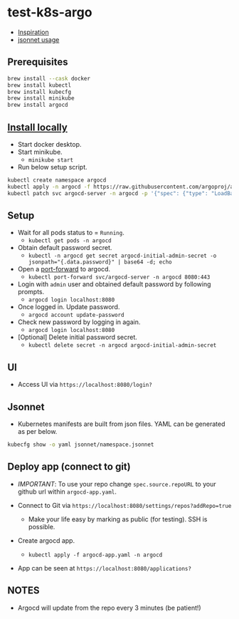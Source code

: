 # test-k8s-argo

- [Inspiration](https://www.youtube.com/watch?v=MeU5_k9ssrs)
- [jsonnet usage](https://argo-cd.readthedocs.io/en/stable/user-guide/jsonnet/)

## Prerequisites

```sh
brew install --cask docker
brew install kubectl
brew install kubecfg
brew install minikube
brew install argocd
```

## [Install locally](https://argo-cd.readthedocs.io/en/stable/getting_started/)

- Start docker desktop.
- Start minikube.
  - `minikube start`
- Run below setup script.

```sh
kubectl create namespace argocd
kubectl apply -n argocd -f https://raw.githubusercontent.com/argoproj/argo-cd/stable/manifests/install.yaml
kubectl patch svc argocd-server -n argocd -p '{"spec": {"type": "LoadBalancer"}}'
```

## Setup

- Wait for all pods status to = `Running`.
  - `kubectl get pods -n argocd`
- Obtain default password secret.
  - `kubectl -n argocd get secret argocd-initial-admin-secret -o jsonpath="{.data.password}" | base64 -d; echo`
- Open a [port-forward](https://kubernetes.io/docs/tasks/access-application-cluster/port-forward-access-application-cluster/) to argocd.
  - `kubectl port-forward svc/argocd-server -n argocd 8080:443`
- Login with `admin` user and obtained default password by following prompts.
  - `argocd login localhost:8080`
- Once logged in. Update password.
  - `argocd account update-password`
- Check new password by logging in again.
  - `argocd login localhost:8080`
- [Optional] Delete initial password secret.
  - `kubectl delete secret -n argocd argocd-initial-admin-secret`

## UI

- Access UI via `https://localhost:8080/login?`

## Jsonnet

- Kubernetes manifests are built from json files. YAML can be generated as per below.

```sh
kubecfg show -o yaml jsonnet/namespace.jsonnet
```

## Deploy app (connect to git)

- *IMPORTANT*: To use your repo change `spec.source.repoURL` to your github url within `argocd-app.yaml`.

- Connect to Git via `https://localhost:8080/settings/repos?addRepo=true`
  - Make your life easy by marking as public (for testing). SSH is possible.

- Create argocd app.
  - `kubectl apply -f argocd-app.yaml -n argocd`

- App can be seen at `https://localhost:8080/applications?`

## NOTES

- Argocd will update from the repo every 3 minutes (be patient!)
